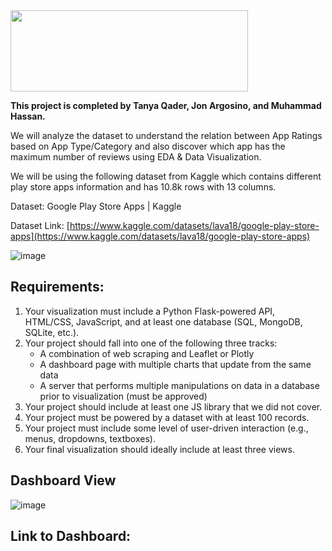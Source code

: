 <img src="https://user-images.githubusercontent.com/116117065/221680514-f761397f-05c3-4015-b987-5a63c2a0120b.png"  width="380" height="130">

**This project is completed by Tanya Qader, Jon Argosino, and Muhammad Hassan.**

We will analyze the dataset to understand the relation between App Ratings based on App Type/Category and also discover which app has the maximum number of reviews using EDA & Data Visualization.

We will be using the following dataset from Kaggle which contains different play store apps information and has 10.8k rows with 13 columns. 

Dataset: Google Play Store Apps | Kaggle  

Dataset Link: [https://www.kaggle.com/datasets/lava18/google-play-store-apps](https://www.kaggle.com/datasets/lava18/google-play-store-apps)


![image](https://user-images.githubusercontent.com/116117065/221661520-1049ffdf-7000-4f0d-8e04-cd954e9efb0c.png)


## Requirements:

1. Your visualization must include a Python Flask-powered API, HTML/CSS, JavaScript, and at least one database (SQL, MongoDB, SQLite, etc.).
2. Your project should fall into one of the following three tracks:
     * A combination of web scraping and Leaflet or Plotly
     * A dashboard page with multiple charts that update from the same data
     * A server that performs multiple manipulations on data in a database prior to visualization (must be approved)      
3. Your project should include at least one JS library that we did not cover.
4. Your project must be powered by a dataset with at least 100 records.
5. Your project must include some level of user-driven interaction (e.g., menus, dropdowns, textboxes).
6. Your final visualization should ideally include at least three views.

## Dashboard View

![image](https://user-images.githubusercontent.com/116117065/221679886-cdc647eb-d415-41ac-96ea-41ca18f172c2.png)


## Link to Dashboard:





